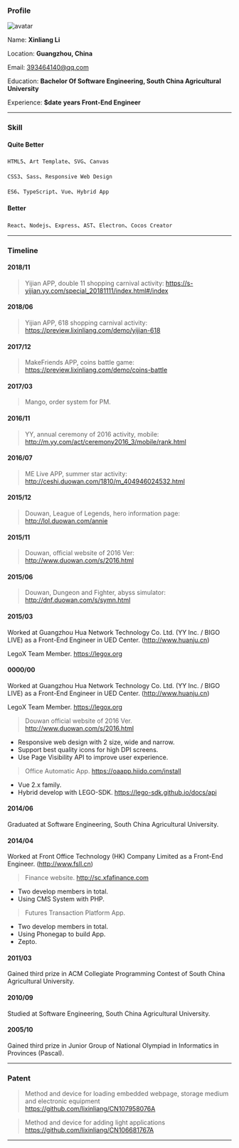 
### Profile

![avatar](./static/img/avatar.jpg)

Name: __Xinliang Li__

Location: __Guangzhou, China__

Email:  393464140@qq.com

Education: __Bachelor Of Software Engineering, South China Agricultural University__

Experience: __$date__ __years Front-End Engineer__

---
### Skill

#### Quite Better

`HTML5`、`Art Template`、`SVG`、`Canvas`

`CSS3`、`Sass`、`Responsive Web Design`

`ES6`、`TypeScript`、`Vue`、`Hybrid App`

#### Better

`React`、`Nodejs`、`Express`、`AST`、`Electron`、`Cocos Creator`

---
### Timeline

#### 2018/11

> Yijian APP, double 11 shopping carnival activity: https://s-yijian.yy.com/special_20181111/index.html#/index

#### 2018/06

> Yijian APP, 618 shopping carnival activity: https://preview.lixinliang.com/demo/yijian-618

#### 2017/12

> MakeFriends APP, coins battle game: https://preview.lixinliang.com/demo/coins-battle

#### 2017/03

> Mango, order system for PM.

#### 2016/11

> YY, annual ceremony of 2016 activity, mobile: http://m.yy.com/act/ceremony2016_3/mobile/rank.html

#### 2016/07

> ME Live APP, summer star activity: http://ceshi.duowan.com/1810/m_404946024532.html

#### 2015/12

> Douwan, League of Legends, hero information page: http://lol.duowan.com/annie

#### 2015/11

> Douwan, official website of 2016 Ver: http://www.duowan.com/s/2016.html

#### 2015/06

> Douwan, Dungeon and Fighter, abyss simulator: http://dnf.duowan.com/s/symn.html

#### 2015/03

Worked at Guangzhou Hua Network Technology Co. Ltd. (YY Inc. / BIGO LIVE) as a Front-End Engineer in UED Center. (http://www.huanju.cn)

LegoX Team Member. https://legox.org

#### 0000/00

Worked at Guangzhou Hua Network Technology Co. Ltd. (YY Inc. / BIGO LIVE) as a Front-End Engineer in UED Center. (http://www.huanju.cn)

LegoX Team Member. https://legox.org

> Douwan official website of 2016 Ver. http://www.duowan.com/s/2016.html

* Responsive web design with 2 size, wide and narrow.
* Support best quality icons for high DPI screens.
* Use Page Visibility API to improve user experience.

> Office Automatic App. https://oaapp.hiido.com/install

* Vue 2.x family.
* Hybrid develop with LEGO-SDK. https://lego-sdk.github.io/docs/api


#### 2014/06

Graduated at Software Engineering, South China Agricultural University.

#### 2014/04

Worked at Front Office Technology (HK) Company Limited as a Front-End Engineer. (http://www.fsll.cn)

> Finance website. http://sc.xfafinance.com

* Two develop members in total.
* Using CMS System with PHP.

> Futures Transaction Platform App.

* Two develop members in total.
* Using Phonegap to build App.
* Zepto.

#### 2011/03

Gained third prize in ACM Collegiate Programming Contest of South China Agricultural University.

#### 2010/09

Studied at Software Engineering, South China Agricultural University.

#### 2005/10

Gained third prize in Junior Group of National Olympiad in Informatics in Provinces (Pascal).

---
### Patent

> Method and device for loading embedded webpage, storage medium and electronic equipment https://github.com/lixinliang/CN107958076A

> Method and device for adding light applications https://github.com/lixinliang/CN106681767A

---
